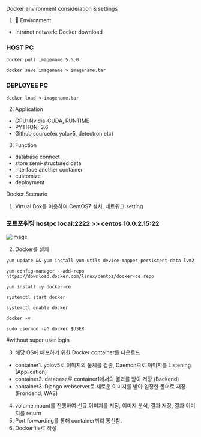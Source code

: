 Docker environment consideration & settings

1. 🚀 Environment
  - Intranet network: Docker download		
  ### HOST PC
  <pre><code>docker pull imagename:5.5.0</code></pre>
  <pre><code>docker save imagename > imagename.tar</code></pre>
  
  ### DEPLOYEE PC
  <pre><code>docker load < imagename.tar</code></pre>
  
2. Application
  - GPU: Nvidia-CUDA, RUNTIME
  - PYTHON: 3.6
  - Github source(ex yolov5, detectron etc)

3. Function
  - database connect
  - store semi-structured data
  - interface another container
  - customize
  - deployment

Docker Scenario
1. Virtual Box를 이용하여 CentOS7 설치, 네트워크 setting

  ### 포트포워딩 hostpc local:2222 >> centos 10.0.2.15:22
  
![image](https://user-images.githubusercontent.com/66240947/155874795-1537b86f-c3a5-4e26-8d96-275b15be26df.png)

2. Docker를 설치
  <pre><code>yum update && yum install yum-utils device-mapper-persistent-data lvm2</code></pre>
  <pre><code>yum-config-manager --add-repo https://download.docker.com/linux/centos/docker-ce.repo</code></pre>
  <pre><code>yum install -y docker-ce</code></pre>
  <pre><code>systemctl start docker</code></pre>
  <pre><code>systemctl enable docker</code></pre>
  <pre><code>docker -v</code></pre>
  <pre><code>sudo usermod -aG docker $USER</code></pre> #without super user login
  
3. 해당 OS에 배포하기 위한 Docker container를 다운로드
  - container1. yolov5로 이미지의 물체를 검출, Daemon으로 이미지를 Listening (Application)
  - container2. database로 container1에서의 결과를 받아 저장 (Backend)
  - container3. Django webserver로 새로운 이미지를 받아 일정한 폴더로 저장 (Frondend, WAS)
4. volume mount를 진행하여 신규 이미지를 저장, 이미지 분석, 결과 저장, 결과 이미지를 return
5. Port forwarding를 통해 container끼리 통신함. 
6. Dockerfile로 작성
